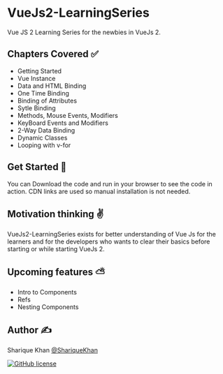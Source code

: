 # VueJs2-LearningSeries
Vue JS 2 Learning Series for the newbies in VueJs 2.

## Chapters Covered :white_check_mark:

<ul>
<li> Getting Started</li>
<li> Vue Instance</li>
<li> Data and HTML Binding</li>
<li> One Time Binding</li>
<li> Binding of Attributes</li>
<li> Sytle Binding</li>
<li> Methods, Mouse Events, Modifiers</li>
<li> KeyBoard Events and Modifiers</li>
<li> 2-Way Data Binding</li>
<li> Dynamic Classes</li>
<li> Looping with v-for </li>
</ul>

## Get Started :thinking:
You can Download the code and run in your browser to see the code in action.
CDN links are used so manual installation is not needed.

## Motivation  thinking :v:
VueJs2-LearningSeries exists for better understanding of Vue Js for the learners and for the developers who wants to clear their basics
before starting or while starting VueJs 2.

## Upcoming features :partly_sunny:

<ul>
  <li> Intro to Components </li>
  <li> Refs </li>
  <li> Nesting Components </li>
</ul>

## Author :writing_hand:
Sharique Khan <a href="https://twitter.com/Sharique_khan_" target="_blank">@ShariqueKhan</a>

<a href="https://github.com/shariquekhan1997/VueJs2-LearningSeries/blob/master/LICENSE"><img alt="GitHub license" src="https://img.shields.io/github/license/shariquekhan1997/VueJs2-LearningSeries"></a>

